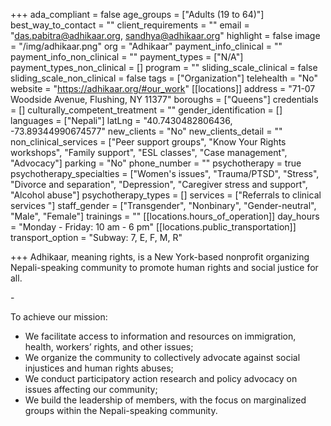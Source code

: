 +++
ada_compliant = false
age_groups = ["Adults (19 to 64)"]
best_way_to_contact = ""
client_requirements = ""
email = "das.pabitra@adhikaar.org, sandhya@adhikaar.org"
highlight = false
image = "/img/adhikaar.png"
org = "Adhikaar"
payment_info_clinical = ""
payment_info_non_clinical = ""
payment_types = ["N/A"]
payment_types_non_clinical = []
program = ""
sliding_scale_clinical = false
sliding_scale_non_clinical = false
tags = ["Organization"]
telehealth = "No"
website = "https://adhikaar.org/#our_work"
[[locations]]
address = "71-07 Woodside Avenue, Flushing, NY 11377"
boroughs = ["Queens"]
credentials = []
culturally_competent_treatment = ""
gender_identification = []
languages = ["Nepali"]
latLng = "40.7430482806436, -73.89344990674577"
new_clients = "No"
new_clients_detail = ""
non_clinical_services = ["Peer support groups", "Know Your Rights workshops", "Family support", "ESL classes", "Case management", "Advocacy"]
parking = "No"
phone_number = ""
psychotherapy = true
psychotherapy_specialties = ["Women's issues", "Trauma/PTSD", "Stress", "Divorce and separation", "Depression", "Caregiver stress and support", "Alcohol abuse"]
psychotherapy_types = []
services = ["Referrals to clinical services "]
staff_gender = ["Transgender", "Nonbinary", "Gender-neutral", "Male", "Female"]
trainings = ""
[[locations.hours_of_operation]]
day_hours = "Monday - Friday: 10 am - 6 pm"
[[locations.public_transportation]]
transport_option = "Subway: 7, E, F, M, R"

+++
Adhikaar, meaning rights, is a New York-based nonprofit organizing Nepali-speaking community to promote human rights and social justice for all.

\-

To achieve our mission:

* We facilitate access to information and resources on immigration, health, workers’ rights, and other issues;
* We organize the community to collectively advocate against social injustices and human rights abuses;
* We conduct participatory action research and policy advocacy on issues affecting our community;
* We build the leadership of members, with the focus on marginalized groups within the Nepali-speaking community. 